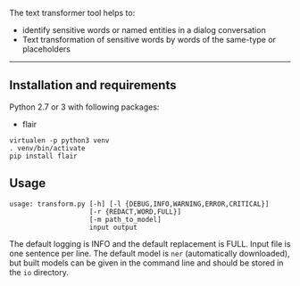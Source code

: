 The text transformer tool helps to:
* identify sensitive words or named entities in a dialog conversation
* Text transformation of sensitive words by words of the same-type or placeholders

----

## Installation and requirements
Python 2.7 or 3 with following packages:
* flair

```
virtualen -p python3 venv
. venv/bin/activate
pip install flair
```

## Usage

```
usage: transform.py [-h] [-l {DEBUG,INFO,WARNING,ERROR,CRITICAL}]
                    [-r {REDACT,WORD,FULL}]
                    [-m path_to_model]
                    input output
```

The default logging is INFO and the default replacement is FULL. Input file is one sentence per line. 
The default model is `ner` (automatically downloaded), but built models can be given in the command line and should be stored in the `io` directory.
